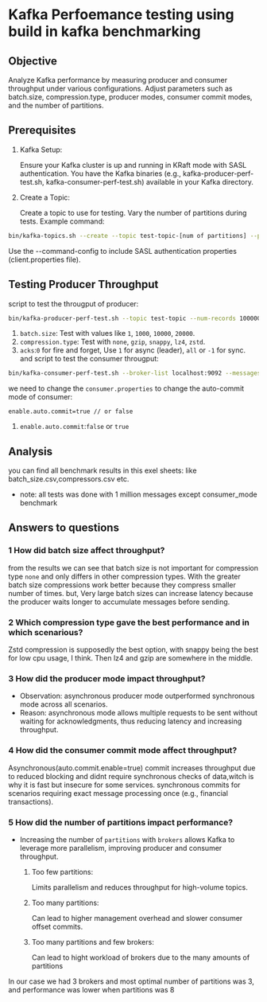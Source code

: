 # Kafka Perfoemance testing using build in kafka benchmarking

## Objective

Analyze Kafka performance by measuring producer and consumer throughput under various configurations. Adjust parameters such as batch.size, compression.type, producer modes, consumer commit modes, and the number of partitions.

## Prerequisites

1. Kafka Setup:

    Ensure your Kafka cluster is up and running in KRaft mode with SASL authentication.
    You have the Kafka binaries (e.g., kafka-producer-perf-test.sh, kafka-consumer-perf-test.sh) available in your Kafka directory.

2. Create a Topic:

    Create a topic to use for testing. Vary the number of partitions during tests.
    Example command:

```bash
bin/kafka-topics.sh --create --topic test-topic-[num of partitions] --partitions [num of desired partitions] --replication-factor 1 --bootstrap-server localhost:9092 --command-config config/producer.properties
```

Use the --command-config to include SASL authentication properties (client.properties file).

## Testing Producer Throughput

script to test the througput of producer:

```bash
bin/kafka-producer-perf-test.sh --topic test-topic --num-records 10000000 --record-size 100 --throughput -1 --producer-props bootstrap.servers=localhost:9092 batch.size=[size of batch] compression.type=[type of compression] acks=[type of acknowlegement] --producer.config config/producer.properties
```

1. `batch.size`: Test with values like `1`, `1000`, `10000`, `20000`.
2. `compression.type`: Test with `none`, `gzip`, `snappy`, `lz4`, `zstd`.
3. `acks`:`0` for fire and forget, Use `1` for async (leader), `all` or `-1` for sync.
and script to test the consumer througput:

```bash
bin/kafka-consumer-perf-test.sh --broker-list localhost:9092 --messages 10000000 --topic test-topic --consumer.config config/consumer.properties --group test-group
```

we need to change the `consumer.properties` to change the auto-commit mode of consumer:

```properties
enable.auto.commit=true // or false
```

1. `enable.auto.commit`:`false` or `true`

## Analysis

you can find all benchmark results in this exel sheets:
like batch_size.csv,compressors.csv etc.
- note:
   all tests was done with 1 million messages except consumer_mode benchmark

## Answers to questions

### 1 How did batch size affect throughput?

from the results we can see that batch size is not important for compression type `none` and only differs in other compression types.
With the greater batch size compressions work better because they compress smaller number of times.
but, Very large batch sizes can increase latency because the producer waits longer to accumulate messages before sending.

### 2 Which compression type gave the best performance and in which scenarious?

Zstd compression is supposedly the best option, with snappy being the best for low cpu usage, I think. Then lz4 and gzip are somewhere in the middle.

### 3 How did the producer mode impact throughput?

- Observation: asynchronous producer mode outperformed synchronous mode across all scenarios.
- Reason: asynchronous mode allows multiple requests to be sent without waiting for acknowledgments, thus reducing latency and increasing throughput.
  
### 4 How did the consumer commit mode affect throughput?

Asynchronous(auto.commit.enable=true) commit increases throughput due to reduced blocking and didnt require synchronous checks of data,witch is why it is fast but insecure for some services.
synchronous commits for scenarios requiring exact message processing once (e.g., financial transactions).

### 5 How did the number of partitions impact performance?

- Increasing the number of `partitions` with `brokers` allows Kafka to leverage more parallelism, improving producer and consumer throughput.
    1. Too few partitions:

        Limits parallelism and reduces throughput for high-volume topics.

    2. Too many partitions:

        Can lead to higher management overhead and slower consumer offset commits.

    3. Too many partitions and few brokers:

        Can lead to hight workload of brokers due to the many amounts of partitions

In our case we had 3 brokers and most optimal number of partitions was 3, and performance was lower when partitions was 8
